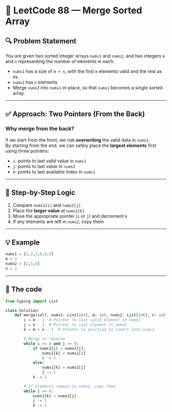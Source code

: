 # 🧩 LeetCode 88 — Merge Sorted Array

## 🔍 Problem Statement
You are given two sorted integer arrays `nums1` and `nums2`, and two integers `m` and `n` representing the number of elements in each.

- `nums1` has a size of `m + n`, with the first `m` elements valid and the rest as `0`s.
- `nums2` has `n` elements.
- Merge `nums2` into `nums1` in-place, so that `nums1` becomes a single sorted array.

---

## ✅ Approach: Two Pointers (From the Back)

### Why merge from the back?
If we start from the front, we risk **overwriting** the valid data in `nums1`.  
By starting from the end, we can safely place the **largest elements** first using three pointers:

- `i`: points to last valid value in `nums1`
- `j`: points to last value in `nums2`
- `k`: points to last available index in `nums1`

---

## 🔁 Step-by-Step Logic

1. Compare `nums1[i]` and `nums2[j]`
2. Place the **larger value** at `nums1[k]`
3. Move the appropriate pointer (`i` or `j`) and decrement `k`
4. If any elements are left in `nums2`, copy them

---

## 💡 Example

```python
nums1 = [1,2,3,0,0,0]
m = 3
nums2 = [2,5,6]
n = 3

```
---
## 🚀 The code

```python
from typing import List

class Solution:
    def merge(self, nums1: List[int], m: int, nums2: List[int], n: int) -> None:
        i = m - 1  # Pointer to last valid element in nums1
        j = n - 1  # Pointer to last element in nums2
        k = m + n - 1  # Pointer to position to insert into nums1

        # Merge in reverse
        while i >= 0 and j >= 0:
            if nums1[i] > nums2[j]:
                nums1[k] = nums1[i]
                i -= 1
            else:
                nums1[k] = nums2[j]
                j -= 1
            k -= 1

        # If elements remain in nums2, copy them
        while j >= 0:
            nums1[k] = nums2[j]
            j -= 1
            k -= 1
